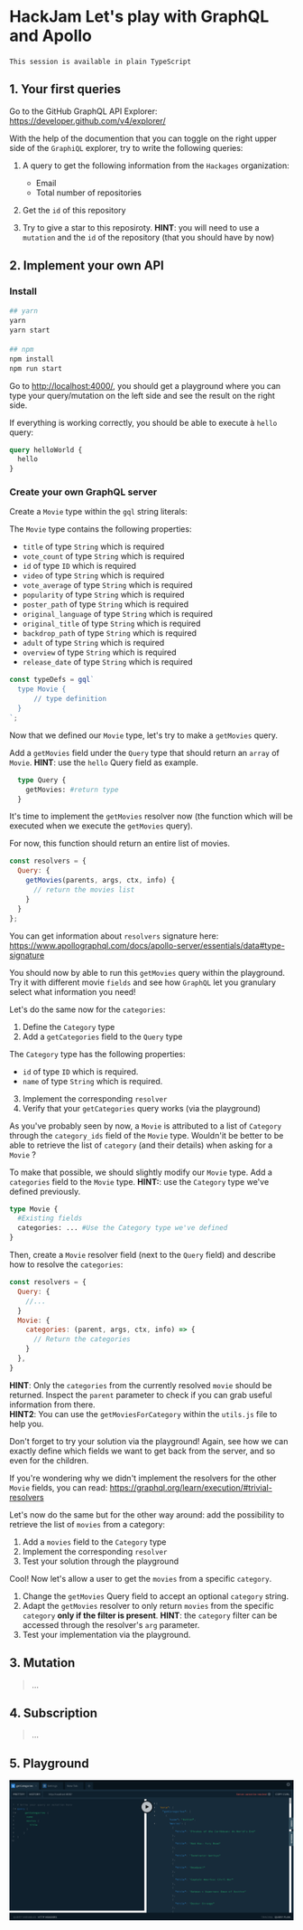 # HackJam Let's play with GraphQL and Apollo

`This session is available in plain TypeScript`

## 1. Your first queries

Go to the GitHub GraphQL API Explorer: https://developer.github.com/v4/explorer/

With the help of the documention that you can toggle on the right upper side of the `GraphiQL` explorer, try to write the following queries:

1. A query to get the following information from the `Hackages` organization:

   - Email
   - Total number of repositories

2. Get the `id` of this repository
3. Try to give a star to this reposiroty. **HINT**: you will need to use a `mutation` and the `id` of the repository (that you should have by now)

## 2. Implement your own API

### Install

```bash
## yarn
yarn
yarn start

## npm
npm install
npm run start
```

Go to [http://localhost:4000/](http://localhost:4000/), you should get a playground where you can type your query/mutation on the left side and see the result on the right side.

If everything is working correctly, you should be able to execute à `hello` query:

```graphql
query helloWorld {
  hello
}
```

### Create your own GraphQL server

Create a `Movie` type within the `gql` string literals:

The `Movie` type contains the following properties:

- `title` of type `String` which is required
- `vote_count` of type `String` which is required
- `id` of type `ID` which is required
- `video` of type `String` which is required
- `vote_average` of type `String` which is required
- `popularity` of type `String` which is required
- `poster_path` of type `String` which is required
- `original_language` of type `String` which is required
- `original_title` of type `String` which is required
- `backdrop_path` of type `String` which is required
- `adult` of type `String` which is required
- `overview` of type `String` which is required
- `release_date` of type `String` which is required

```javascript
const typeDefs = gql`
  type Movie {
      // type definition
  }
`;
```

Now that we defined our `Movie` type, let's try to make a `getMovies` query.

Add a `getMovies` field under the `Query` type that should return an `array` of `Movie`. **HINT**: use the `hello` Query field as example.

```graphql
  type Query {
    getMovies: #return type
  }
```

It's time to implement the `getMovies` resolver now (the function which will be executed when we execute the `getMovies` query).

For now, this function should return an entire list of movies.

```javascript
const resolvers = {
  Query: {
    getMovies(parents, args, ctx, info) {
      // return the movies list
    }
  }
};
```

You can get information about `resolvers` signature here: https://www.apollographql.com/docs/apollo-server/essentials/data#type-signature

You should now by able to run this `getMovies` query within the playground. Try it with different movie `fields` and see how `GraphQL` let you granulary select what information you need!

Let's do the same now for the `categories`:

1. Define the `Category` type
2. Add a `getCategories` field to the `Query` type

The `Category` type has the following properties:

- `id` of type `ID` which is required.
- `name` of type `String` which is required.

3. Implement the corresponding `resolver`
4. Verify that your `getCategories` query works (via the playground)

As you've probably seen by now, a `Movie` is attributed to a list of `Category` through the `category_ids` field of the `Movie` type. Wouldn'it be better to be able to retrieve the list of `category` (and their details) when asking for a `Movie` ?

To make that possible, we should slightly modify our `Movie` type. Add a `categories` field to the `Movie` type. **HINT:**: use the `Category` type we've defined previously.

```graphql
type Movie {
  #Existing fields
  categories: ... #Use the Category type we've defined
}
```

Then, create a `Movie` resolver field (next to the `Query` field) and describe how to resolve the `categories`:

```javascript
const resolvers = {
  Query: {
    //...
  }
  Movie: {
    categories: (parent, args, ctx, info) => {
      // Return the categories
    }
  },
}
```

**HINT**: Only the `categories` from the currently resolved `movie` should be returned. Inspect the `parent` parameter to check if you can grab useful information from there.  
**HINT2**: You can use the `getMoviesForCategory` within the `utils.js` file to help you.

Don't forget to try your solution via the playground! Again, see how we can exactly define which fields we want to get back from the server, and so even for the children.

If you're wondering why we didn't implement the resolvers for the other `Movie` fields, you can read: https://graphql.org/learn/execution/#trivial-resolvers

Let's now do the same but for the other way around: add the possibility to retrieve the list of `movies` from a category:

1. Add a `movies` field to the `Category` type
2. Implement the corresponding `resolver`
3. Test your solution through the playground

Cool! Now let's allow a user to get the `movies` from a specific `category`.

1. Change the `getMovies` Query field to accept an optional `category` string.
2. Adapt the `getMovies` resolver to only return `movies` from the specific `category` **only if the filter is present**. **HINT**: the `category` filter can be accessed through the resolver's `arg` parameter.
3. Test your implementation via the playground.

## 3. Mutation

> ...

## 4. Subscription

> ...

## 5. Playground

![alt text](graphql-typescript.png)